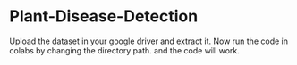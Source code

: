 # Plant-Disease-Detection

Upload the dataset in your google driver and extract it. Now run the code in colabs by changing the directory path. and the code will work.

